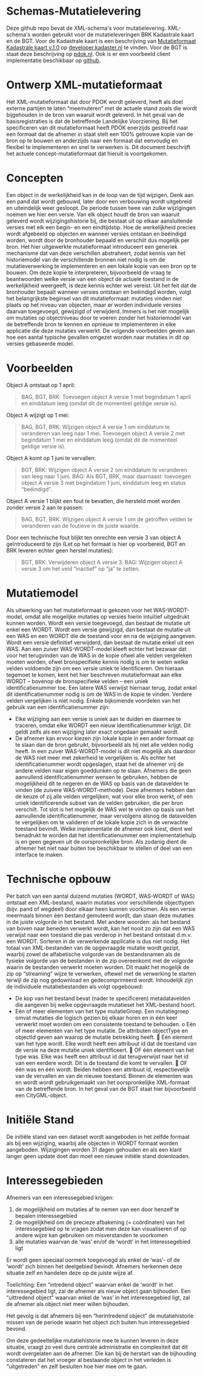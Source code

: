 # Schemas-Mutatielevering
Deze github repo bevat de XML-schema's voor mutatielevering.
XML-schema's worden gebruikt voor de mutatieleveringen BRK Kadastrale kaart en de BGT. Voor de Kadastrale kaart is een beschrijving van [Mutatieformaat Kadastrale kaart v.1.0](https://developer.kadaster.nl//schemas/brkkadastralekaart/v20190501/Mutatieformaat%20Kadastrale%20kaart%20v.1.0.pdf) op [developer.kadaster.nl](https://developer.kadaster.nl/schemas) te vinden. Voor de BGT is staat deze beschrijving op [pdok.nl](https://www.pdok.nl/bgt-mutatie). 
Ook is er een voorbeeld client implementatie beschikbaar op [github](https://github.com/PDOK/delta-download-ref-impl). 

# Ontwerp XML-mutatieformaat
Het XML-mutatieformaat dat door PDOK wordt geleverd, heeft als doel externe partijen te laten “meemuteren” met de actuele stand zoals die wordt bijgehouden in de bron van waaruit wordt geleverd. In het geval van de basisregistraties is dat de betreffende Landelijke Voorziening.
Bij het specificeren van dit mutatieformaat heeft PDOK enerzijds gestreefd naar een formaat dat de afnemer in staat stelt een 100% getrouwe kopie van de bron op te bouwen en anderzijds naar een formaat dat eenvoudig en flexibel te implementeren en snel te verwerken is. Dit document beschrijft het actuele concept-mutatieformaat dat hieruit is voortgekomen.

# Concepten
Een object in de werkelijkheid kan in de loop van de tijd wijzigen. Denk aan een pand dat wordt gebouwd, later door een verbouwing wordt uitgebreid en uiteindelijk weer gesloopt. De periode tussen twee van zulke wijzigingen noemen we hier een versie. Van elk object houdt de bron van waaruit geleverd wordt wijzigingshistorie bij, die bestaat uit op elkaar aansluitende versies met elk een begin- en een eindtijdstip. Hoe de werkelijkheid precies wordt afgebeeld op objecten en wanneer versies ontstaan en beëindigd worden, wordt door de bronhouder bepaald en verschilt dus mogelijk per bron.
Het hier uitgewerkte mutatieformaat introduceert een generiek mechanisme dat van deze verschillen abstraheert, zodat kennis van het historiemodel van de verschillende bronnen niet nodig is om de mutatieverwerking te implementeren en een lokale kopie van een bron op te bouwen. Om deze kopie te interpreteren, bijvoorbeeld de vraag te beantwoorden welke versie van een object de actuele toestand in de werkelijkheid weergeeft, is deze kennis echter wel vereist.
Uit het feit dat de bronhouder bepaalt wanneer versies ontstaan en beëindigd worden, volgt het belangrijkste beginsel van dit mutatieformaat: mutaties vinden niet plaats op het niveau van objecten, maar er worden individuele versies daarvan toegevoegd, gewijzigd of verwijderd. Immers is het niet mogelijk om mutaties op objectniveau door te voeren zonder het historiemodel van de betreffende bron te kennen en opnieuw te implementeren in elke applicatie die deze mutaties verwerkt. De volgende voorbeelden geven aan hoe een aantal typische gevallen omgezet worden naar mutaties in dit op versies gebaseerde model.

# Voorbeelden
 Object A ontstaat op 1 april:

>BAG, BGT, BRK: Toevoegen object A versie 1 met begindatum 1 april en einddatum leeg (omdat dit de momenteel geldige versie is).

Object A wijzigt op 1 mei:

>BAG, BGT, BRK: Wijzigen object A versie 1 om einddatum te veranderen van leeg naar 1 mei. Toevoegen object A versie 2 met begindatum 1 mei en einddatum leeg (omdat dit de momenteel geldige versie is).

Object A komt op 1 juni te vervallen:

>BGT, BRK: Wijzigen object A versie 2 om einddatum te veranderen van leeg naar 1 juni.
BAG: Als BGT, BRK, maar daarnaast: toevoegen object A versie 3 met begindatum 1 juni, einddatum leeg en status “beëindigd”.

Object A versie 1 blijkt een fout te bevatten, die hersteld moet worden zonder versie 2 aan te passen:

>BAG, BGT, BRK: Wijzigen object A versie 1 om de getroffen velden te veranderen van de foutieve in de juiste waarde.

Door een technische fout blijkt ten onrechte een versie 3 van object A geïntroduceerd te zijn (Let op het formaat is hier op voorbereid, BGT en BRK leveren echter geen herstel mutaties):

>BGT, BRK: Verwijderen object A versie 3.
BAG: Wijzigen object A versie 3 om het veld “inactief” op “ja” te zetten.

# Mutatiemodel
Als uitwerking van het mutatieformaat is gekozen voor het WAS-WORDT-model, omdat alle mogelijke mutaties op versies hierin intuïtief uitgedrukt kunnen worden. Wordt een versie toegevoegd, dan bestaat de mutatie uit enkel een WORDT. Wordt een versie gewijzigd, dan bestaat de mutatie uit een WAS en een WORDT die de toestand voor en na de wijziging aangeven. Wordt een versie definitief verwijderd, dan bestaat de mutatie enkel uit een WAS.
Aan een zuiver WAS-WORDT-model kleeft echter het bezwaar dat voor het terugvinden van de WAS in de kopie ofwel alle velden vergeleken moeten worden, ofwel bronspecifieke kennis nodig is om te weten welke velden voldoende zijn om een versie uniek te identificeren. Om hieraan tegemoet te komen, kent het hier beschreven mutatieformaat aan elke WORDT – bovenop de bronspecifieke velden – een uniek identificatienummer toe. Een latere WAS verwijst hiernaar terug, zodat enkel dit identificatienummer nodig is om de WAS in de kopie te vinden. Verdere velden vergelijken is niet nodig. Enkele bijkomende voordelen van het gebruik van een identificatienummer zijn:
-	Elke wijziging aan een versie is uniek aan te duiden en daarmee te traceren, omdat elke WORDT een nieuw identificatienummer krijgt. Dit geldt zelfs als een wijziging later exact ongedaan gemaakt wordt.
-	De afnemer kan ervoor kiezen zijn lokale kopie in een ander formaat op te slaan dan de bron gebruikt, bijvoorbeeld als hij niet alle velden nodig heeft. In een zuiver WAS-WORDT-model is dit niet mogelijk als daardoor de WAS niet meer met zekerheid te vergelijken is. Als echter het identificatienummer wordt opgeslagen, staat het de afnemer vrij de andere velden naar eigen goeddunken op te slaan.
Afnemers die geen aanvullend identificatienummer wensen te gebruiken, hebben de mogelijkheid dit te negeren en de WAS op basis van de datavelden te vinden (de zuivere WAS-WORDT-methode). Deze afnemers hebben dan de keuze of zij alle velden vergelijken, wat voor elke bron werkt, of een uniek identificerende subset van de velden gebruiken, die per bron verschilt. Tot slot is het mogelijk de WAS wel te vinden op basis van het aanvullende identificatienummer, maar vervolgens alsnog de datavelden te vergelijken om te valideren of de lokale kopie zich in de verwachte toestand bevindt.
Welke implementatie de afnemer ook kiest, dient wel benadrukt te worden dat het identificatienummer een implementatiehulp is en geen gegeven uit de oorspronkelijke bron. Als zodanig dient de afnemer het niet naar buiten toe beschikbaar te stellen of deel van een interface te maken.

# Technische opbouw
Per batch van een aantal duizend mutaties (WORDT, WAS-WORDT of WAS) ontstaat een XML-bestand, waarin mutaties voor verschillende objecttypen (bijv. pand of wegdeel) door elkaar heen kunnen voorkomen.
Als een versie meermaals binnen één bestand gemuteerd wordt, dan staan deze mutaties in de juiste volgorde in het bestand. Met andere woorden: als het bestand van boven naar beneden verwerkt wordt, kan het nooit zo zijn dat een WAS verwijst naar een toestand die pas verderop in het bestand ontstaat d.m.v. een WORDT. Sorteren in de verwerkende applicatie is dus niet nodig.
Het totaal van XML-bestanden van de opgevraagde mutatie wordt gezipt, waarbij zowel de alfabetische volgorde van de bestandsnamen als de fysieke volgorde van de bestanden in de zip overeenkomt met de volgorde waarin de bestanden verwerkt moeten worden. Dit maakt het mogelijk de zip op “streaming” wijze te verwerken, oftewel met de verwerking te starten terwijl de zip nog gedownload en gedecomprimeerd wordt.
Inhoudelijk zijn de individuele mutatiebestanden als volgt opgebouwd:
-	De kop van het bestand bevat (nader te specificeren) metadatavelden die aangeven bij welke opgevraagde mutatieset het XML-bestand hoort.
-	Eén of meer elementen van het type mutatieGroep. Een mutatiegroep omvat mutaties die logisch gezien bij elkaar horen en in één keer verwerkt moet worden om een consistente toestand te behouden.
o	Eén of meer elementen van het type mutatie. De attributen objectType en objectId geven aan waarop de mutatie betrekking heeft.
	Eén element van het type wordt. Elke wordt heeft een attribuut id dat de toestand van de versie na deze mutatie uniek identificeert.
	OF één element van het type was. Elke was heeft een attribuut id dat terugverwijst naar het id van een eerdere wordt. Dit is de toestand die komt te vervallen.
	OF één was en één wordt. Beiden hebben een attribuut id, respectievelijk van de vervallen en van de nieuwe toestand.
Binnen de elementen was en wordt wordt gebruikgemaakt van het oorspronkelijke XML-formaat van de betreffende bron. In het geval van de BGT staat hier bijvoorbeeld een CityGML-object.

# Initiële Stand
De initiële stand van een dataset wordt aangeboden in het zelfde formaat als bij een wijziging, waarbij alle objecten in WORDT formaat worden aangeboden. Wijzigingen worden 31 dagen gehouden en als een klant langer geen update doet dan moet een nieuwe initiële stand downloaden.

# Interessegebieden
Afnemers van een interessegebied krijgen:
 
1.	de mogelijkheid om mutaties af te nemen van een door henzelf te bepalen interessegebied
2.	de mogelijkheid om de precieze afbakening (= coördinaten) van het interessegebied op te vragen zodat men deze kan visualiseren of op andere wijze kan gebruiken om misverstanden te voorkomen 
3.	alle mutaties waarvan de ‘was’ en/of de ‘wordt’ in het interessegebied ligt

Er wordt geen speciaal oormerk toegevoegd als enkel de ‘was’- of de ‘wordt’ zich binnen het deelgebied bevindt. Afnemers herkennen deze situatie zelf en handelen deze op de juiste wijze af.

Toelichting:
Een “intredend object” waarvan enkel de ‘wordt’ in het interessegebied ligt, zal de afnemer als nieuw object gaan bijhouden.
Een “uittredend object” waarvan enkel de ‘was’ in het interessegebied ligt, zal de afnemer als object niet meer willen bijhouden.

Het gevolg is dat afnemers bij een “herintredend object” de mutatiehistorie missen van de periode waarin het object zich buiten hun interessegebied bevond. 

Om deze gedeeltelijke mutatiehistorie mee te kunnen leveren in deze situatie, vraagt zo veel dure centrale administratie en complexiteit dat dit wordt overgelaten aan de afnemer. Die kan bij de herstart van de bijhouding constateren dat het vroeger al bestaande object in het verleden is “uitgetreden” en zelf besluiten hoe hier mee om te gaan.
